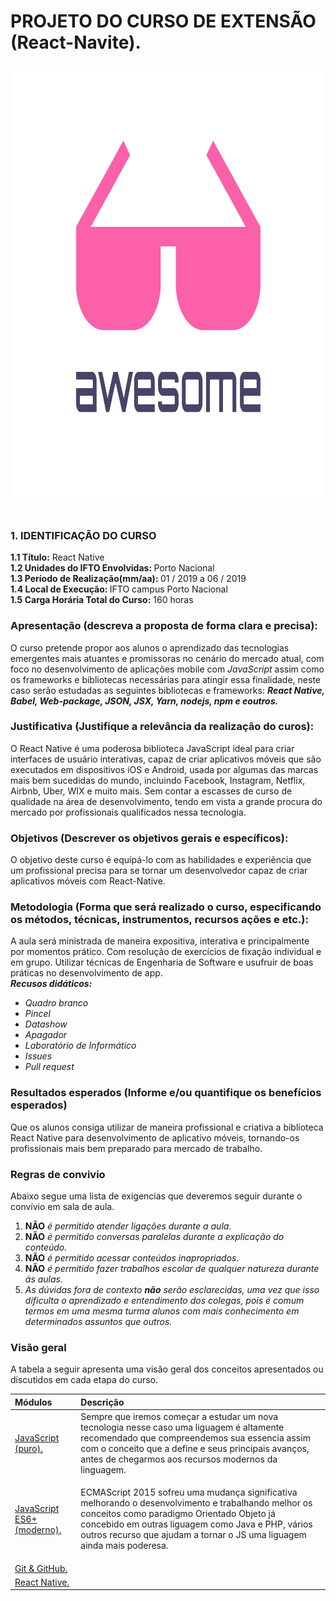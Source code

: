 # PROJETO DO CURSO DE EXTENSÃO (React-Navite).

<img src="media/logo.png" height="700" width="1000" />
<br><br>

<h3>1. IDENTIFICAÇÃO DO CURSO</h3>
<p>
<b>1.1 Título:</b> React Native<br>
<b>1.2 Unidades do IFTO Envolvidas: </b>Porto Nacional<br>
<b>1.3 Período de Realização(mm/aa): </b>01 / 2019 a 06 / 2019<br>
<b>1.4 Local de Execução: </b>IFTO campus Porto Nacional<br>
<b>1.5 Carga Horária Total do Curso:</b> 160 horas
</p>

<p>
</p>

### Apresentação (descreva a proposta de forma clara e precisa):
<p>
O curso pretende propor aos alunos o aprendizado das tecnologias emergentes mais atuantes e promissoras no cenário do mercado atual, com foco no desenvolvimento de aplicações mobile com <i>JavaScript</i> assim como os frameworks e bibliotecas necessárias para atingir essa finalidade, neste caso serão estudadas as seguintes bibliotecas e frameworks: <b><em> React Native, Babel, Web-package, JSON, JSX, Yarn, nodejs, npm e eoutros.</em> </b>
</p>

### Justificativa (Justifique a relevância da realização do curos):
<p>
O React Native é uma poderosa biblioteca JavaScript ideal para criar interfaces de usuário interativas, capaz de criar aplicativos móveis que são executados em dispositivos iOS e Android, usada por algumas das marcas mais bem sucedidas do mundo, incluindo Facebook, Instagram, Netflix, Airbnb, Uber, WIX e muito mais. Sem contar a escasses de curso de qualidade na área de desenvolvimento, tendo em vista a grande procura do mercado por profissionais qualificados nessa tecnologia.
</p>

<!-- <pre><code>$ docker build --tag parse-server .
$ docker run --name my-mongo -d mongo
$ docker run --name my-parse-server --link my-mongo:mongo -d parse-server --appId APPLICATION_ID --masterKey MASTER_KEY --databaseURI mongodb://mongo/test
</code></pre>

<br><br>

<pre><code>$ npm install -g parse-server mongodb-runner
$ mongodb-runner start
$ parse-server --appId APPLICATION_ID --masterKey MASTER_KEY --databaseURI mongodb://localhost/test
</code></pre>
<p><em><strong>Note:</strong></em> <em>If installation with</em> <code>-g</code> <em>fails due to permission problems</em> (<code>npm ERR! code 'EACCES'</code>), <em>please refer to <a href="https://docs.npmjs.com/getting-started/fixing-npm-permissions" rel="nofollow">this link</a>.</em></p> -->

### Objetivos (Descrever os objetivos gerais e específicos):
<p>
O objetivo deste curso é equipá-lo com as habilidades e experiência que um profissional precisa para se tornar um desenvolvedor capaz de criar aplicativos móveis com React-Native. <br>

</p>

### Metodologia (Forma que será realizado o curso, especificando os métodos, técnicas, instrumentos, recursos ações e etc.):
<p>
    A aula será ministrada de maneira expositiva, interativa e principalmente por momentos prático. Com resolução de exercícios de fixação individual e em grupo. Utilizar técnicas de Engenharia de Software e usufruir de boas práticas no desenvolvimento de app.
<br>
<em><strong>Recusos didáticos:</strong></em>
<ul>
    <li><em>Quadro branco</em></li>
    <li><em>Pincel</em></li>
    <li><em>Datashow</em></li>
    <li><em>Apagador</em></li>
    <li><em>Laboratório de Informático</em></li>
    <li><em>Issues</em></li>
    <li><em>Pull request</em></li>
</ul>
</p>

### Resultados esperados (Informe e/ou quantifique os benefícios esperados)
<p>
Que os alunos consiga utilizar de maneira profissional e criativa a biblioteca React Native para desenvolvimento de aplicativo móveis, tornando-os profissionais mais bem preparado para mercado de trabalho.
</p>

### Regras de convivio

<p>
    Abaixo segue uma lista de exigencias que deveremos seguir durante o convívio em sala de aula.
</p>
<ol>
    <li><b>NÃO</b> <em>é permitido atender ligações durante a aula.</em></li>
    <li><b>NÃO</b> <em>é permitido conversas paralelas durante a explicação do conteúdo.</em></li>
    <li><b>NÃO</b> <em>é permitido acessar conteúdos inapropriados.</em></li>
    <li><b>NÃO</b> <em>é permitido fazer trabalhos escolar de qualquer natureza durante ás aulas.</em></li>
    <li><em>As dúvidas fora de contexto <b>não</b> serão esclarecidas, uma vez que isso dificulta o aprendizado e entendimento dos colegas, pois é comum termos em uma mesma turma alunos com mais conhecimento em determinados assuntos que outros. </em></li>
    
</ol>

### Visão geral

<p>
A tabela a seguir apresenta uma visão geral dos conceitos apresentados ou discutidos em cada etapa do curso.
</p>

<!-- TABELA DOS MODULOS DO CUROS -->
<table>
  <thead>
    <tr>
    <th align="left">Módulos</th>
    <th align="left">Descrição</th>
    </tr>
  </thead>

<tbody>
<tr>
    <td align="left"><a href="https://github.com/lucaspedronet/cursojavascriptpuro" target="blank">JavaScript (puro).</a></td>
    <td align="left">Sempre que iremos começar a estudar um nova tecnologia nesse caso uma liguagem é altamente recomendado que compreendemos sua essencia assim com o conceito que a define e seus principais avanços, antes de chegarmos aos recursos modernos da linguagem.</td>
</tr>
<tr>
    <td align="left"><a href="#" target="blank">JavaScript ES6+ (moderno).</a></td>
    <td align="left"><p>ECMAScript 2015 sofreu uma mudança significativa melhorando o desenvolvimento e trabalhando melhor os conceitos como paradigmo Orientado Objeto já concebido em outras liguagem como Java e PHP, vários outros recurso que ajudam a tornar o JS uma liguagem ainda mais poderesa.</p></td>
</tr>
<tr>
    <td align="left"><a href="#" target="blank">Git & GitHub.</a></td>
    <td align="left"><p></p></td>
</tr>
<tr>
    <td align="left"><a href="#" target="blank">React Native.</a></td>
    <td align="left"><a href="#" target="blank"></a></td>
</tr>
</tbody>
</table>

<!-- FIM: TABELA DOS MODULOS DO CUROS -->




<!-- <p align="center">
  <a href="https://www.npmjs.com/package/react-native-elements" rel="nofollow">
  <img src="https://camo.githubusercontent.com/3fe9da365485ac3fc25dc8b7e7029ddd35a8b904/68747470733a2f2f696d672e736869656c64732e696f2f6e706d2f762f72656163742d6e61746976652d656c656d656e74732e7376673f7374796c653d666c61742d737175617265" data-canonical-src="https://img.shields.io/npm/v/react-native-elements.svg?style=flat-square" style="max-width:100%;"></a>
  
  <a href="https://www.npmjs.com/package/react-native-elements" rel="nofollow">
  <img src="https://camo.githubusercontent.com/7ed4299e4be3fe2c07c8dedf6e0a906df89bdb85/68747470733a2f2f696d672e736869656c64732e696f2f6e706d2f646d2f72656163742d6e61746976652d656c656d656e74732e7376673f7374796c653d666c61742d737175617265" data-canonical-src="https://img.shields.io/npm/dm/react-native-elements.svg?style=flat-square" style="max-width:100%;"></a>
  <a href="https://travis-ci.org/react-native-training/react-native-elements" rel="nofollow">
  <img src="https://camo.githubusercontent.com/c22ac10580573dc35ee31ff5e797c2950db58425/68747470733a2f2f696d672e736869656c64732e696f2f7472617669732f72656163742d6e61746976652d747261696e696e672f72656163742d6e61746976652d656c656d656e74732f6d61737465722e7376673f7374796c653d666c61742d737175617265" data-canonical-src="https://img.shields.io/travis/react-native-training/react-native-elements/master.svg?style=flat-square" style="max-width:100%;"></a>
  <a href="https://reactnativetraining.herokuapp.com/" rel="nofollow">
  <img src="https://camo.githubusercontent.com/b5679a8f5a71407ed61fbff49de12fd1e5776dfb/68747470733a2f2f72656163746e6174697665747261696e696e672e6865726f6b756170702e636f6d2f62616467652e737667" data-canonical-src="https://reactnativetraining.herokuapp.com/badge.svg" style="max-width:100%;"></a>
</p>
<p align="center">
  <a href="#backers">
  <img src="https://camo.githubusercontent.com/7b168db18f5b1fd1d96d96a3248650e6c701b310/68747470733a2f2f6f70656e636f6c6c6563746976652e636f6d2f72656163742d6e61746976652d656c656d656e74732f6261636b6572732f62616467652e737667" data-canonical-src="https://opencollective.com/react-native-elements/backers/badge.svg" style="max-width:100%;"></a>
  <a href="#sponsors">
  <img src="https://camo.githubusercontent.com/64a883311b29e18f73c319d70de723d99b8051bc/68747470733a2f2f6f70656e636f6c6c6563746976652e636f6d2f72656163742d6e61746976652d656c656d656e74732f73706f6e736f72732f62616467652e737667" data-canonical-src="https://opencollective.com/react-native-elements/sponsors/badge.svg" style="max-width:100%;"></a>
  <a href="https://codecov.io/gh/react-native-training/react-native-elements" rel="nofollow">
  <img src="https://camo.githubusercontent.com/41ee348410a9f20bbf7b9bdd2f7a31c227a70080/68747470733a2f2f636f6465636f762e696f2f67682f72656163742d6e61746976652d747261696e696e672f72656163742d6e61746976652d656c656d656e74732f636f7665726167652e737667" data-canonical-src="https://codecov.io/gh/react-native-training/react-native-elements/coverage.svg" style="max-width:100%;"></a>
  <a href="https://github.com/prettier/prettier">
  <img src="https://camo.githubusercontent.com/15a7396a278f63f68567b89fdf1135c1e07255c9/68747470733a2f2f696d672e736869656c64732e696f2f62616467652f7374796c65645f776974682d70726574746965722d6666363962342e737667" data-canonical-src="https://img.shields.io/badge/styled_with-prettier-ff69b4.svg" style="max-width:100%;"></a>
  <a href="https://opensource.org/licenses/MIT" rel="nofollow">
  <img src="https://camo.githubusercontent.com/311762166ef25238116d3cadd22fcb6091edab98/68747470733a2f2f696d672e736869656c64732e696f2f62616467652f4c6963656e73652d4d49542d626c75652e737667" data-canonical-src="https://img.shields.io/badge/License-MIT-blue.svg" style="max-width:100%;"></a>
</p> -->


<!-- <blockquote> Testando</blockquote>

<div class="highlight highlight-source-ts"><pre><span class="pl-k">export</span> <span class="pl-k">class</span> <span class="pl-en">AppComponent</span> {
  disciplinas <span class="pl-k">=</span> [
    <span class="pl-s"><span class="pl-pds">'</span>Língua Portuguesa<span class="pl-pds">'</span></span>,
    <span class="pl-s"><span class="pl-pds">'</span>Arte<span class="pl-pds">'</span></span>,
    <span class="pl-s"><span class="pl-pds">'</span>Educação Física<span class="pl-pds">'</span></span>,
    <span class="pl-s"><span class="pl-pds">'</span>Matemática<span class="pl-pds">'</span></span>,
    <span class="pl-s"><span class="pl-pds">'</span>História<span class="pl-pds">'</span></span>,
    <span class="pl-s"><span class="pl-pds">'</span>Geografia<span class="pl-pds">'</span></span>,
    <span class="pl-s"><span class="pl-pds">'</span>Ciências<span class="pl-pds">'</span></span>,
    <span class="pl-s"><span class="pl-pds">'</span>Redação<span class="pl-pds">'</span></span>,
    <span class="pl-s"><span class="pl-pds">'</span>Língua Estrangeira Moderna - Inglês<span class="pl-pds">'</span></span>,
    <span class="pl-s"><span class="pl-pds">'</span>Ensino Religioso<span class="pl-pds">'</span></span>
  ];
}</pre></div> -->